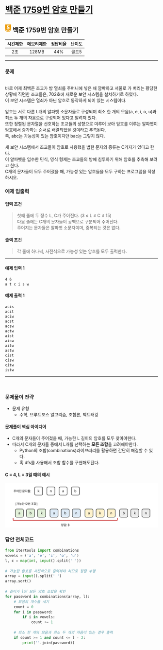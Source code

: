 
# [백준 1759번 암호 만들기](https://www.acmicpc.net/problem/1759)

## <img src="https://raw.githubusercontent.com/gudals-kim/Studyroom/0c61bf1ad9b6434ff624dbab4012654df8c92b01/codingtest/img/rank/gold_5.svg" width="20"> 백준 1759번 암호 만들기 


| 시간제한 | 메모리제한 | 정답비율 | 난이도 | 
|:----:|:-----:|:----:|:---:|
|  2초  | 128MB | 44%  | 골드5 |

---

### 문제

<br> 바로 어제 최백준 조교가 방 열쇠를 주머니에 넣은 채 깜빡하고 서울로 가 버리는 황당한 상황에 직면한 조교들은, 702호에 새로운 보안 시스템을 설치하기로 하였다.
<br> 이 보안 시스템은 열쇠가 아닌 암호로 동작하게 되어 있는 시스템이다.
<br> 
<br> 암호는 서로 다른 L개의 알파벳 소문자들로 구성되며 최소 한 개의 모음(a, e, i, o, u)과 최소 두 개의 자음으로 구성되어 있다고 알려져 있다.
<br> 또한 정렬된 문자열을 선호하는 조교들의 성향으로 미루어 보아 암호를 이루는 알파벳이 암호에서 증가하는 순서로 배열되었을 것이라고 추측된다.
<br> 즉, abc는 가능성이 있는 암호이지만 bac는 그렇지 않다.
<br> 
<br> 새 보안 시스템에서 조교들이 암호로 사용했을 법한 문자의 종류는 C가지가 있다고 한다.
<br> 이 알파벳을 입수한 민식, 영식 형제는 조교들의 방에 침투하기 위해 암호를 추측해 보려고 한다. 
<br> C개의 문자들이 모두 주어졌을 때, 가능성 있는 암호들을 모두 구하는 프로그램을 작성하시오.


### 예제 입출력

#### 입력 조건
> 첫째 줄에 두 정수 L, C가 주어진다. (3 ≤ L ≤ C ≤ 15)  <br>
> 다음 줄에는 C개의 문자들이 공백으로 구분되어 주어진다.  <br>
> 주어지는 문자들은 알파벳 소문자이며, 중복되는 것은 없다.  <br>
  #### 출력 조건
> 각 줄에 하나씩, 사전식으로 가능성 있는 암호를 모두 출력한다. <br>

---

#### 예제 입력 1
```
4 6
a t c i s w
```
#### 예제 출력 1
```
acis
acit
aciw
acst
acsw
actw
aist
aisw
aitw
astw
cist
cisw
citw
istw
```

---


<br>

### 문제풀이 전략
- 문제 유형
  - 수학, 브루트포스 알고리즘, 조합론, 백트래킹



#### 문제풀이 핵심 아이디어
- C개의 문자들이 주어졌을 때, 가능한 L 길이의 암호를 모두 찾아야한다.
- 따라서 C개의 문자들 중에서 L개를 선택하는 **모든 조합**을 고려해야한다.
  - Python의 조합(combinations)라이브러리를 활용하면 간단히 해결할 수 있다.
  - 혹 dfs를 사용해서 조합 함수를 구현해도된다.


#### C = 4, L = 3일 때의 예시
<img src="https://github.com/gudals-kim/Studyroom/blob/delevlop/codingtest/img/backjoon_1759_1.png?raw=true">

### 답안 전체코드

```py
from itertools import combinations
vowels = ('a', 'e', 'i', 'o', 'u')
l, c = map(int, input().split(' '))

# 가능한 암호를 사전식으로 출력해야 하므로 정렬 수행
array = input().split(' ')
array.sort()

# 길이가 l인 모든 암호 조합을 확인
for password in combinations(array, l):
    # 모음의 개수를 세기
    count = 0
    for i in password:
        if i in vowels:
            count += 1

    # 최소 한 개의 모음과 최소 두 개의 자음이 있는 경우 출력
    if count >= 1 and count <= l - 2:
        print(''.join(password))
```

